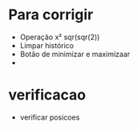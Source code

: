 # Para corrigir

* Operação x² sqr(sqr(2))
* Limpar histórico
* Botão de minimizar e maximizaar
* 

# verificacao
* verificar posicoes
